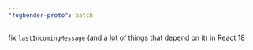 ```yaml
---
"fogbender-proto": patch
---
```


fix `lastIncomingMessage` (and a lot of things that depend on it) in React 18
